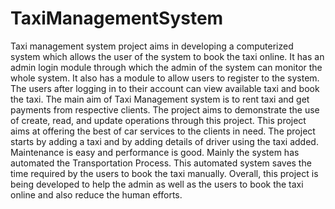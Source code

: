 # TaxiManagementSystem
Taxi management system project aims in developing a computerized system which 
allows the user of the system to book the taxi online. It has an admin login module through 
which the admin of the system can monitor the whole system. It also has a module to allow users 
to register to the system. The users after logging in to their account can view available taxi and 
book the taxi. The main aim of Taxi Management system is to rent taxi and get payments from 
respective clients. The project aims to demonstrate the use of create, read, and update operations 
through this project. This project aims at offering the best of car services to the clients in need. 
The project starts by adding a taxi and by adding details of driver using the taxi added.
Maintenance is easy and performance is good. 
Mainly the system has automated the Transportation Process. This automated system 
saves the time required by the users to book the taxi manually. Overall, this project is being 
developed to help the admin as well as the users to book the taxi online and also reduce the 
human efforts.

